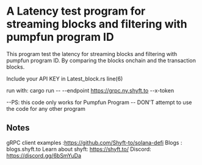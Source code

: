 # A Latency test program for streaming blocks and filtering with pumpfun program ID


This program test the latency for streaming blocks and filtering with pumpfun program ID. By comparing the blocks onchain and the transaction blocks.

Include your API KEY in Latest_block.rs line(6)



run with:
cargo run -- --endpoint https://grpc.ny.shyft.to --x-token<gRpc Token>



--PS: this code only works for Pumpfun Program
-- DON'T attempt to use the code for any other program
## Notes
 
  

gRPC client examples :https://github.com/Shyft-to/solana-defi
Blogs : blogs.shyft.to
Learn about shyft: https://shyft.to/
Discord: https://discord.gg/6bSmYuDa

